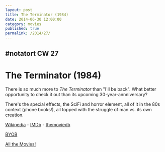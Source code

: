 ```yaml
---
layout: post
title: The Terminator (1984)
date: 2014-06-30 12:00:00
category: movies
published: true
permalink: /2014/27/
---
```


## \#notatort CW 27
# The Terminator \(1984\)

There is so much more to *The Terminator* than "I'll be back". What better opportunity to check it out than its upcoming 30-year-annniversary?

There's the special effects, the SciFi and horror element, all of it in the 80s context (phone books!), all topped with the struggle of man vs. its own creation. 

[Wikipedia](http://en.wikipedia.org/wiki/The_Terminator) - [IMDb](http://www.imdb.com/title/tt0088247/?ref_=fn_al_tt_1) - [themoviedb](http://www.themoviedb.org/movie/218-the-terminator)

<a href="http://en.wikipedia.org/wiki/BYOB_(beverage)">BYOB</a>

[All the Movies!](http://notatort.com/allthemovies/)

<!--include jquery & backstretch-->

<script type="text/javascript" src="https://ajax.googleapis.com/ajax/libs/jquery/1.7.2/jquery.min.js"></script>

<script type="text/javascript" src="http://notatort.com/jquery.backstretch.min.js"></script>

<script type="text/javascript">

$(function(){

     $(window).resize(function(){
     
         if($(this).width() >= 767){
         
             $.backstretch("http://notatort.com/term4.gif", {speed: 150});
             
         }
         
      })
      
      .resize();//trigger resize on page load
      
});

</script>